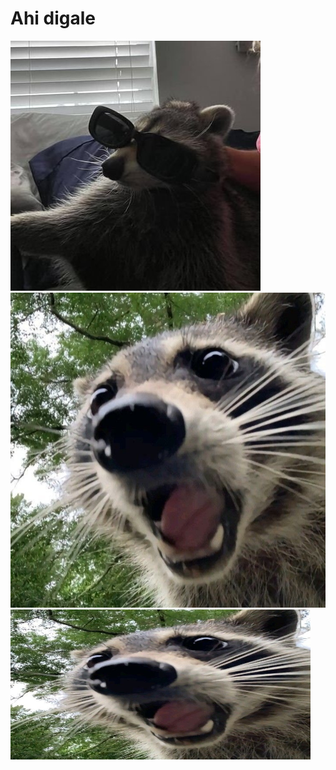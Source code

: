 # Ahi digale
![](https://github.com/MarkiHub/MarkiHub/blob/main/kWC19vdW_400x400.jpg)
![](https://github.com/MarkiHub/MarkiHub/blob/main/F9Z5_DAWQAAnxQb.jpeg)
<img src="https://github.com/MarkiHub/MarkiHub/blob/main/F9Z5_DAWQAAnxQb.jpeg" height="240" width="480">
